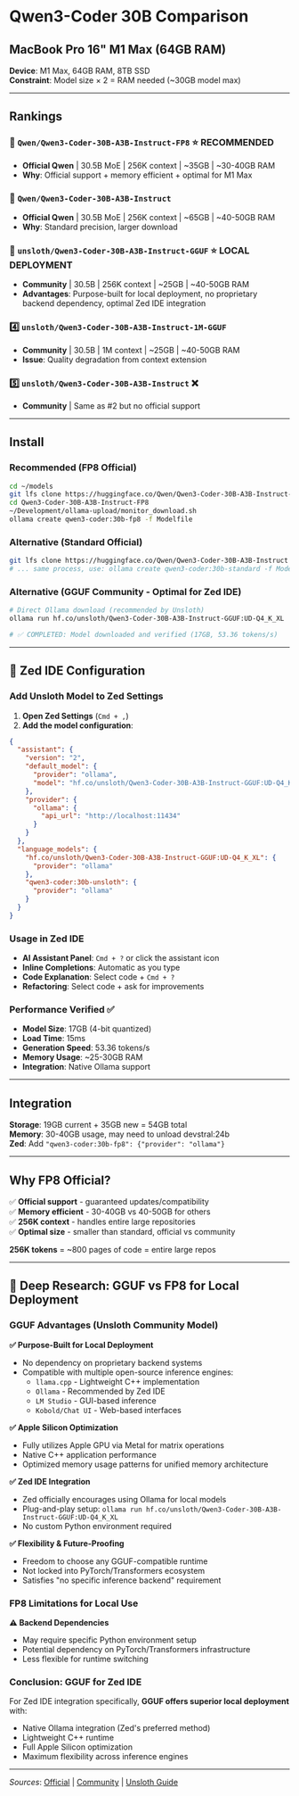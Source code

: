 # Qwen3-Coder 30B Comparison
## MacBook Pro 16" M1 Max (64GB RAM)

**Device**: M1 Max, 64GB RAM, 8TB SSD  
**Constraint**: Model size × 2 = RAM needed (~30GB model max)

---

## Rankings

### 🥇 `Qwen/Qwen3-Coder-30B-A3B-Instruct-FP8` ⭐ RECOMMENDED
- **Official Qwen** | 30.5B MoE | 256K context | ~35GB | ~30-40GB RAM
- **Why**: Official support + memory efficient + optimal for M1 Max

### 🥈 `Qwen/Qwen3-Coder-30B-A3B-Instruct`
- **Official Qwen** | 30.5B MoE | 256K context | ~65GB | ~40-50GB RAM  
- **Why**: Standard precision, larger download

### 🥉 `unsloth/Qwen3-Coder-30B-A3B-Instruct-GGUF` ⭐ LOCAL DEPLOYMENT
- **Community** | 30.5B | 256K context | ~25GB | ~40-50GB RAM
- **Advantages**: Purpose-built for local deployment, no proprietary backend dependency, optimal Zed IDE integration

### 4️⃣ `unsloth/Qwen3-Coder-30B-A3B-Instruct-1M-GGUF`
- **Community** | 30.5B | 1M context | ~25GB | ~40-50GB RAM
- **Issue**: Quality degradation from context extension

### 5️⃣ `unsloth/Qwen3-Coder-30B-A3B-Instruct` ❌
- **Community** | Same as #2 but no official support

---

## Install

### Recommended (FP8 Official)
```bash
cd ~/models
git lfs clone https://huggingface.co/Qwen/Qwen3-Coder-30B-A3B-Instruct-FP8
cd Qwen3-Coder-30B-A3B-Instruct-FP8
~/Development/ollama-upload/monitor_download.sh
ollama create qwen3-coder:30b-fp8 -f Modelfile
```

### Alternative (Standard Official)
```bash
git lfs clone https://huggingface.co/Qwen/Qwen3-Coder-30B-A3B-Instruct
# ... same process, use: ollama create qwen3-coder:30b-standard -f Modelfile
```

### Alternative (GGUF Community - Optimal for Zed IDE)
```bash
# Direct Ollama download (recommended by Unsloth)
ollama run hf.co/unsloth/Qwen3-Coder-30B-A3B-Instruct-GGUF:UD-Q4_K_XL

# ✅ COMPLETED: Model downloaded and verified (17GB, 53.36 tokens/s)
```

---

## 🎯 Zed IDE Configuration

### Add Unsloth Model to Zed Settings

1. **Open Zed Settings** (`Cmd + ,`)
2. **Add the model configuration**:

```json
{
  "assistant": {
    "version": "2",
    "default_model": {
      "provider": "ollama",
      "model": "hf.co/unsloth/Qwen3-Coder-30B-A3B-Instruct-GGUF:UD-Q4_K_XL"
    },
    "provider": {
      "ollama": {
        "api_url": "http://localhost:11434"
      }
    }
  },
  "language_models": {
    "hf.co/unsloth/Qwen3-Coder-30B-A3B-Instruct-GGUF:UD-Q4_K_XL": {
      "provider": "ollama"
    },
    "qwen3-coder:30b-unsloth": {
      "provider": "ollama"
    }
  }
}
```

### Usage in Zed IDE

- **AI Assistant Panel**: `Cmd + ?` or click the assistant icon
- **Inline Completions**: Automatic as you type
- **Code Explanation**: Select code + `Cmd + ?`
- **Refactoring**: Select code + ask for improvements

### Performance Verified ✅

- **Model Size**: 17GB (4-bit quantized)
- **Load Time**: 15ms
- **Generation Speed**: 53.36 tokens/s
- **Memory Usage**: ~25-30GB RAM
- **Integration**: Native Ollama support

---

## Integration

**Storage**: 19GB current + 35GB new = 54GB total  
**Memory**: 30-40GB usage, may need to unload devstral:24b  
**Zed**: Add `"qwen3-coder:30b-fp8": {"provider": "ollama"}`

---

## Why FP8 Official?

✅ **Official support** - guaranteed updates/compatibility  
✅ **Memory efficient** - 30-40GB vs 40-50GB for others  
✅ **256K context** - handles entire large repositories  
✅ **Optimal size** - smaller than standard, official vs community

**256K tokens** = ~800 pages of code = entire large repos

---

## 🔬 Deep Research: GGUF vs FP8 for Local Deployment

### GGUF Advantages (Unsloth Community Model)

**✅ Purpose-Built for Local Deployment**
- No dependency on proprietary backend systems
- Compatible with multiple open-source inference engines:
  - `llama.cpp` - Lightweight C++ implementation
  - `Ollama` - Recommended by Zed IDE
  - `LM Studio` - GUI-based inference
  - `Kobold/Chat UI` - Web-based interfaces

**✅ Apple Silicon Optimization**
- Fully utilizes Apple GPU via Metal for matrix operations
- Native C++ application performance
- Optimized memory usage patterns for unified memory architecture

**✅ Zed IDE Integration**
- Zed officially encourages using Ollama for local models
- Plug-and-play setup: `ollama run hf.co/unsloth/Qwen3-Coder-30B-A3B-Instruct-GGUF:UD-Q4_K_XL`
- No custom Python environment required

**✅ Flexibility & Future-Proofing**
- Freedom to choose any GGUF-compatible runtime
- Not locked into PyTorch/Transformers ecosystem
- Satisfies "no specific inference backend" requirement

### FP8 Limitations for Local Use

**⚠️ Backend Dependencies**
- May require specific Python environment setup
- Potential dependency on PyTorch/Transformers infrastructure
- Less flexible for runtime switching

### Conclusion: GGUF for Zed IDE

For Zed IDE integration specifically, **GGUF offers superior local deployment** with:
- Native Ollama integration (Zed's preferred method)
- Lightweight C++ runtime
- Full Apple Silicon optimization
- Maximum flexibility across inference engines

---

*Sources*: [Official](https://huggingface.co/collections/Qwen/qwen3-coder-687fc861e53c939e52d52d10) | [Community](https://huggingface.co/collections/unsloth/qwen3-coder-687ff47700270447e02c987d) | [Unsloth Guide](https://docs.unsloth.ai/basics/qwen3-coder-how-to-run-locally) 